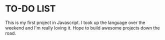 # TO-DO LIST

This is my first project in Javascript. I took up the language over the weekend and I'm really loving it. Hope to build awesome projects down the road.

